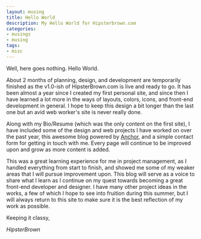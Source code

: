 ```yaml
---
layout: musing
title: Hello World
description: My Hello World for Hipsterbrown.com
categories:
- musings
- musing
tags:
- misc
---
```


Well, here goes nothing. Hello World.

About 2 months of planning, design, and development are temporarily finished as the v1.0-ish of HipsterBrown.com is live and ready to go. It has been almost a year since I created my first personal site, and since then I have learned a lot more in the ways of layouts, colors, icons, and front-end development in general. I hope to keep this design a bit longer than the last one but an avid web worker's site is never really done.

Along with my Bio/Resume (which was the only content on the first site), I have included some of the design and web projects I have worked on over the past year, this awesome blog powered by [Anchor](http://www.anchorcms.com/ "Anchor by Visual Idiot"), and a simple contact form for getting in touch with me. Every page will continue to be improved upon and grow as more content is added.

This was a great learning experience for me in project management, as I handled everything from start to finish, and showed me some of my weaker areas that I will pursue improvement upon. This blog will serve as a voice to share what I learn as I continue on my quest towards becoming a great front-end developer and designer. I have many other project ideas in the works, a few of which I hope to see into fruition during this summer, but I will always return to this site to make sure it is the best reflection of my work as possible.

Keeping it classy,

*HipsterBrown*
